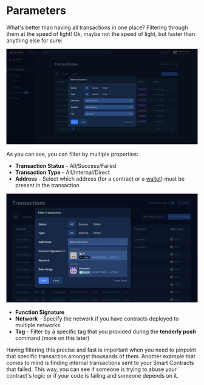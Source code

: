 # Parameters

What's better than having all transactions in one place? Filtering through them at the speed of light! Ok, maybe not the speed of light, but faster than anything else for sure:

![](<../../../.gitbook/assets/image (61).png>)

As you can see, you can filter by multiple properties:

* **Transaction Status** - All/Success/Failed
* **Transaction Type** - All/Internal/Direct
* **Address** - Select which address (for a contract or a [wallet](../../wallets/)) must be present in the transaction

![](<../../../.gitbook/assets/Screenshot 2021-10-14 at 14.04.22.png>)

* **Function Signature**
* **Network** - Specify the network if you have contracts deployed to multiple networks
* **Tag** - Filter by a specific tag that you provided during the **tenderly push** command (more on this later)

Having filtering this precise and fast is important when you need to pinpoint that specific transaction amongst thousands of them. Another example that comes to mind is finding internal transactions sent to your Smart Contracts that failed. This way, you can see if someone is trying to abuse your contract's logic or if your code is failing and someone depends on it.
